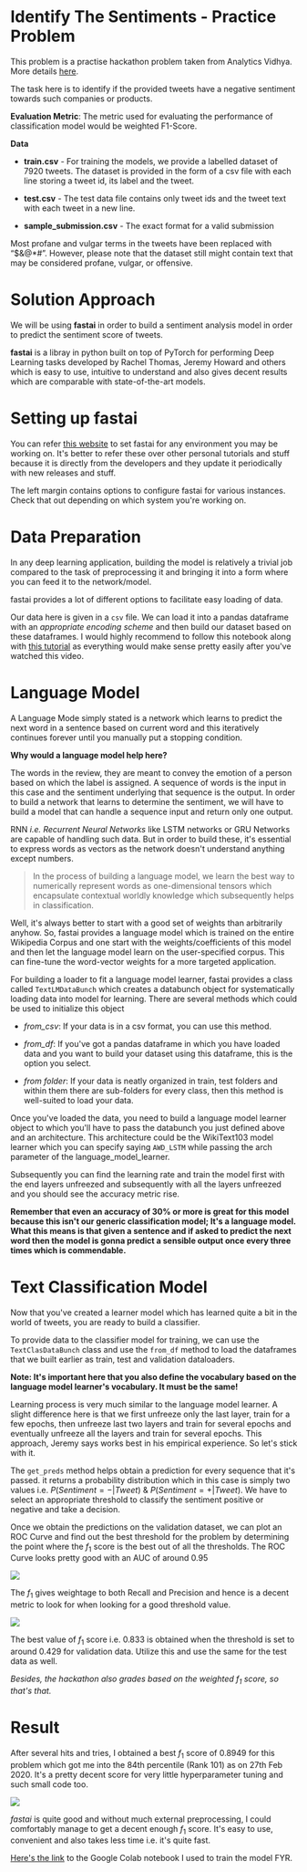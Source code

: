 # Identify The Sentiments - Practice Problem 

This problem is a practise hackathon problem taken from Analytics Vidhya. More details [here](https://datahack.analyticsvidhya.com/contest/linguipedia-codefest-natural-language-processing-1/).

The task here is to identify if the provided tweets have a negative sentiment towards such companies or products.

**Evaluation Metric**: The metric used for evaluating the performance of classification model would be weighted F1-Score.

**Data**

- **train.csv** - For training the models, we provide a labelled dataset of 7920 tweets. The dataset is provided in the form of a csv file with each line storing a tweet id, its label and the tweet.

- **test.csv** - The test data file contains only tweet ids and the tweet text with each tweet in a new line.

- **sample_submission.csv** - The exact format for a valid submission

Most profane and vulgar terms in the tweets have been replaced with “$&@*#”. However, please note that the dataset still might contain text that may be considered profane, vulgar, or offensive.

# Solution Approach

We will be using **fastai** in order to build a sentiment analysis model in order to predict the sentiment score of tweets.

**fastai** is a libray in python built on top of PyTorch for performing Deep Learning tasks developed by Rachel Thomas, Jeremy Howard and others which is easy to use, intuitive to understand and also gives decent results which are comparable with state-of-the-art models.

# Setting up fastai

You can refer [this website](https://course.fast.ai/start_colab.html) to set fastai for any environment you may be working on. It's better to refer these over other personal tutorials and stuff because it is directly from the developers and they update it periodically with new releases and stuff. 

The left margin contains options to configure fastai for various instances. Check that out depending on which system you're working on.

# Data Preparation

In any deep learning application, building the model is relatively a trivial job compared to the task of preprocessing it and bringing it into a form where you can feed it to the network/model.

fastai provides a lot of different options to facilitate easy loading of data. 

Our data here is given in a `csv` file. We can load it into a pandas dataframe with an *appropriate encoding scheme* and then build our dataset based on these dataframes. I would highly recommend to follow this notebook along with [this tutorial](https://www.youtube.com/watch?v=qqt3aMPB81c) as everything would make sense pretty easily after you've watched this video.

# Language Model

A Language Mode simply stated is a network which learns to predict the next word in a sentence based on current word and this iteratively continues forever until you manually put a stopping condition.

**Why would a language model help here?** 

The words in the review, they are meant to convey the emotion of a person based on which the label is assigned. A sequence of words is the input in this case and the sentiment underlying that sequence is the output. In order to build a network that learns to determine the sentiment, we will have to build a model that can handle a sequence input and return only one output. 

RNN *i.e. Recurrent Neural Networks* like LSTM networks or GRU Networks are capable of handling such data. But in order to build these, it's essential to express words as vectors as the network doesn't understand anything except numbers.

>In the process of building a language model, we learn the best way to numerically represent words as one-dimensional tensors which encapsulate contextual worldly knowledge which subsequently helps in classification.

Well, it's always better to start with a good set of weights than arbitrarily anyhow. So, fastai provides a language model which is trained on the entire Wikipedia Corpus and one start with the weights/coefficients of this model and then let the language model learn on the user-specified corpus. This can fine-tune the word-vector weights for a more targeted application.


For building a loader to fit a language model learner, fastai provides a class called `TextLMDataBunch` which creates a databunch object for systematically loading data into model for learning. There are several methods which could be used to initialize this object
- *from_csv*: If your data is in a csv format, you can use this method.

- *from_df*: If you've got a pandas dataframe in which you have loaded data and you want to build your dataset using this dataframe, this is the option you select.

- *from folder*: If your data is neatly organized in train, test folders and within them there are sub-folders for every class, then this method is well-suited to load your data.


Once you've loaded the data, you need to build a language model learner object to which you'll have to pass the databunch you just defined above and an architecture. This architecture could be the WikiText103 model learner which you can specify saying `AWD_LSTM` while passing the arch parameter of the language_model_learner.

Subsequently you can find the learning rate and train the model first with the end layers unfreezed and subsequently with all the layers unfreezed and you should see the accuracy metric rise. 

**Remember that even an accuracy of 30% or more is great for this model because this isn't our generic classification model; It's a language model. What this means is that given a sentence and if asked to predict the next word then the model is gonna predict a sensible output once every three times which is commendable.**

# Text Classification Model

Now that you've created a learner model which has learned quite a bit in the world of tweets, you are ready to build a classifier.


To provide data to the classifier model for training, we can use the `TextClasDataBunch` class and use the `from_df` method to load the dataframes that we built earlier as train, test and validation dataloaders.

**Note: It's important here that you also define the vocabulary based on the language model learner's vocabulary. It must be the same!**


Learning process is very much similar to the language model learner. A slight difference here is that we first unfreeze only the last layer, train for a few epochs, then unfreeze last two layers and train for several epochs and eventually unfreeze all the layers and train for several epochs. This approach, Jeremy says works best in his empirical experience. So let's stick with it.

The `get_preds` method helps obtain a prediction for every sequence that it's passed. it returns a probability distribution which in this case is simply two values i.e. $P(Sentiment=-|Tweet) \  \& \ P(Sentiment = +|Tweet)$. We have to select an appropriate threshold to classify the sentiment positive or negative and take a decision.

Once we obtain the predictions on the validation dataset, we can plot an ROC Curve and find out the best threshold for the problem by determining the point where the $f_1$ score is the best out of all the thresholds. The ROC Curve looks pretty good with an AUC of around 0.95 

![](roc_auc_curve.PNG)

The $f_1$ gives weightage to both Recall and Precision and hence is a decent metric to look for when looking for a good threshold value.

![](threshold.PNG)

The best value of $f_1$ score i.e. 0.833 is obtained when the threshold is set to around 0.429 for validation data. Utilize this and use the same for the test data as well.

*Besides, the hackathon also grades based on the weighted $f_1$ score, so that's that.*

# Result

After several hits and tries, I obtained a best $f_1$ score of 0.8949 for this problem which got me into the 84th percentile (Rank 101) as on 27th Feb 2020. It's a pretty decent score for very little hyperparameter tuning and such small code too.

![](leaderboard.PNG)

*fastai* is quite good and without much external preprocessing, I could comfortably manage to get a decent enough $f_1$ score. It's easy to use, convenient and also takes less time i.e. it's quite fast.

[Here's the link](https://colab.research.google.com/drive/1COJjFgRWI72Xt5JKmZaD9Z8qM7QTPDrq) to the Google Colab notebook I used to train the model FYR.

